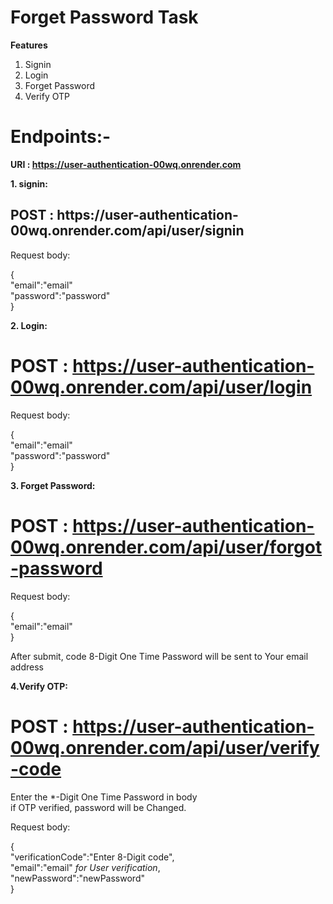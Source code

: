 # Forget Password Task 

**Features**
1. Signin
2. Login
3. Forget Password
4. Verify OTP

# Endpoints:-

**URI : https://user-authentication-00wq.onrender.com**

**1. signin:**

<h2>POST : https://user-authentication-00wq.onrender.com/api/user/signin</h2>

Request body:

{<br>
"email":"email" <br>
"password":"password"<br>
}

**2. Login:**

# POST : https://user-authentication-00wq.onrender.com/api/user/login

Request body:

{<br>
"email":"email" <br>
"password":"password"<br>
}

**3. Forget Password:**

# POST : https://user-authentication-00wq.onrender.com/api/user/forgot-password

Request body:

{<br>
  "email":"email" <br>
}

After submit, code 8-Digit One Time Password will be sent to Your email address

**4.Verify OTP:**

# POST : https://user-authentication-00wq.onrender.com/api/user/verify-code

Enter the *-Digit One Time Password in body<br>
if OTP verified, password will be Changed.

Request body: 

{<br>
"verificationCode":"Enter 8-Digit code",<br>
"email":"email" *for User verification*,<br>
"newPassword":"newPassword"<br>
}

